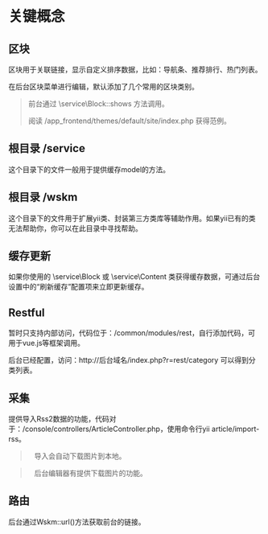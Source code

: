 # 关键概念

## 区块

区块用于关联链接，显示自定义排序数据，比如：导航条、推荐排行、热门列表。

在后台区块菜单进行编辑，默认添加了几个常用的区块类别。

>    前台通过 \service\Block::shows 方法调用。
>
>    阅读 /app_frontend/themes/default/site/index.php 获得范例。

## 根目录 /service

这个目录下的文件一般用于提供缓存model的方法。

## 根目录 /wskm

这个目录下的文件用于扩展yii类、封装第三方类库等辅助作用。如果yii已有的类无法帮助你，你可以在此目录中寻找帮助。

## 缓存更新

如果你使用的 \service\Block 或 \service\Content 类获得缓存数据，可通过后台设置中的“刷新缓存”配置项来立即更新缓存。

## Restful

暂时只支持内部访问，代码位于：/common/modules/rest，自行添加代码，可用于vue.js等框架调用。

后台已经配置，访问：http://后台域名/index.php?r=rest/category 可以得到分类列表。

## 采集

提供导入Rss2数据的功能，代码对于：/console/controllers/ArticleController.php，使用命令行yii article/import-rss。

>    导入会自动下载图片到本地。

>    后台编辑器有提供下载图片的功能。

## 路由

后台通过Wskm::url()方法获取前台的链接。
